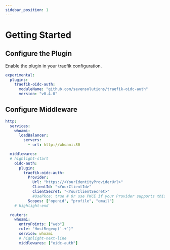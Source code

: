 ```yaml
---
sidebar_position: 1
---
```


# Getting Started

## Configure the Plugin

Enable the plugin in your traefik configuration.

```yml
experimental:
  plugins:
    traefik-oidc-auth:
      moduleName: "github.com/sevensolutions/traefik-oidc-auth"
      version: "v0.4.0"
```

## Configure Middleware

```yml
http:
  services:
    whoami:
      loadBalancer:
        servers:
          - url: http://whoami:80

  middlewares:
  # highlight-start
    oidc-auth:
      plugin:
        traefik-oidc-auth:
          Provider:
            Url: "https://<YourIdentityProviderUrl>"
            ClientId: "<YourClientId>"
            ClientSecret: "<YourClientSecret>"
            #UsePkce: true # Or use PKCE if your Provider supports this
          Scopes: ["openid", "profile", "email"]
    # highlight-end

  routers:
    whoami:
      entryPoints: ["web"]
      rule: "HostRegexp(`.+`)"
      service: whoami
      # highlight-next-line
      middlewares: ["oidc-auth"]
```